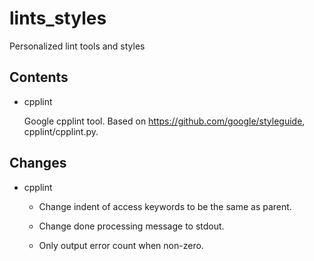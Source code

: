 # lints_styles
Personalized lint tools and styles

## Contents

* cpplint

  Google cpplint tool. Based on <https://github.com/google/styleguide>, cpplint/cpplint.py.


## Changes

* cpplint

  * Change indent of access keywords to be the same as parent.

  * Change done processing message to stdout.

  * Only output error count when non-zero.

